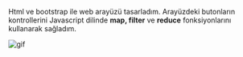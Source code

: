 Html ve bootstrap ile web arayüzü tasarladım. Arayüzdeki butonların kontrollerini Javascript dilinde **map, filter** ve **reduce** fonksiyonlarını kullanarak sağladım.


![gif](https://github.com/zeynep-dmrl/kodluyoruzFrontendWebDevelopment/blob/main/hediyeSepeti/website-gif.gif)

